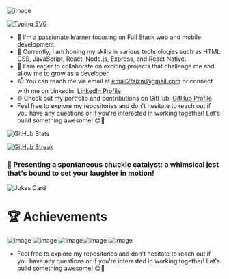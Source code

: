    ![image](https://github.com/the-faizmohammad/the-faizmohammad/assets/134736318/2893ea2d-3050-4f18-bc7d-5b0f432b72a7)

[![Typing SVG](https://readme-typing-svg.demolab.com/?lines=I+'m+curious+to+learn;passion+to+create)](https://git.io/typing-svg)

- 🌱 I'm a passionate learner focusing on Full Stack web and mobile development.
- 💼 Currently, I am honing my skills in various technologies such as HTML, CSS, JavaScript, React, Node.js, Express, and React Native.
- 💞️ I am eager to collaborate on exciting projects that challenge me and allow me to grow as a developer.
- 📫 You can reach me via email at [email2faizm@gmail.com](mailto:email2faizm@gmail.com) or connect with me on LinkedIn: [LinkedIn Profile](https://www.linkedin.com/in/faiz-mohammad-967354142/)
- 🌐 Check out my portfolio and contributions on GitHub: [GitHub Profile](https://github.com/the-faizmohammad)
- Feel free to explore my repositories and don't hesitate to reach out if you have any questions or if you're interested in working together! Let's build something awesome! 😊🚀

![GitHub Stats](https://github-readme-stats.vercel.app/api?username=the-faizmohammad&show_icons=true&theme=theme_name) 

[![GitHub Streak](https://github-readme-streak-stats.herokuapp.com?user=the-faizmohammad&theme=blueberry&date_format=M%20j%5B%2C%20Y%5D)](https://git.io/streak-stats)

### 🎉 Presenting a spontaneous chuckle catalyst: a whimsical jest that's bound to set your laughter in motion!
![Jokes Card](https://readme-jokes.vercel.app/api) 
# 🏆 Achievements



![image](https://github.com/the-faizmohammad/the-faizmohammad/assets/134736318/e7dd7f85-fd0e-4805-b290-a3922e215130) ![image](https://github.com/the-faizmohammad/the-faizmohammad/assets/134736318/2d75568f-506c-4e54-bec3-944d78c2184b) ![image](https://github.com/the-faizmohammad/the-faizmohammad/assets/134736318/63646f1e-6efe-4bef-822a-62d43d9134a8)![image](https://github.com/the-faizmohammad/the-faizmohammad/assets/134736318/a0ebcf6f-3a8c-4c26-b1fd-48b087ed5c8f) ![image](https://github.com/the-faizmohammad/the-faizmohammad/assets/134736318/b217a77d-1505-42aa-8852-2f941e84d1ed)

- Feel free to explore my repositories and don't hesitate to reach out if you have any questions or if you're interested in working together! Let's build something awesome! 😊🚀


